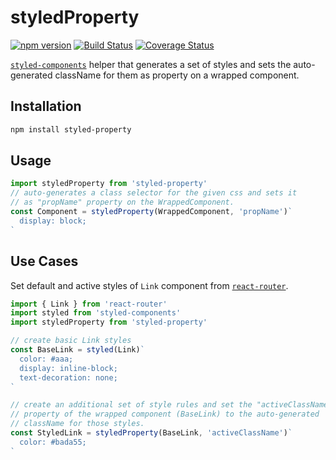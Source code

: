 # styledProperty
[![npm version](https://badge.fury.io/js/styled-property.svg)](https://badge.fury.io/js/styled-property) [![Build Status](https://travis-ci.org/codepunkt/styled-property.svg?branch=master)](https://travis-ci.org/codepunkt/styled-property) [![Coverage Status](https://coveralls.io/repos/github/codepunkt/styled-property/badge.svg?branch=master)](https://coveralls.io/github/codepunkt/styled-property?branch=master)

[`styled-components`](https://github.com/styled-components/styled-components) helper that generates a set of styles and sets the auto-generated className for them as property on a wrapped component.

## Installation
```bash
npm install styled-property
```
## Usage
```javascript
import styledProperty from 'styled-property'
// auto-generates a class selector for the given css and sets it
// as "propName" property on the WrappedComponent.
const Component = styledProperty(WrappedComponent, 'propName')`
  display: block;
`
```
## Use Cases
Set default and active styles of `Link` component from [`react-router`](https://github.com/ReactTraining/react-router).
```javascript
import { Link } from 'react-router'
import styled from 'styled-components'
import styledProperty from 'styled-property'

// create basic Link styles
const BaseLink = styled(Link)`
  color: #aaa;
  display: inline-block;
  text-decoration: none;
`

// create an additional set of style rules and set the "activeClassName
// property of the wrapped component (BaseLink) to the auto-generated
// className for those styles.
const StyledLink = styledProperty(BaseLink, 'activeClassName')`
  color: #bada55;
`
```
